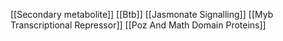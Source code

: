 [[Secondary metabolite]]
[[Btb]]
[[Jasmonate Signalling]]
[[Myb Transcriptional Repressor]]
[[Poz And Math Domain Proteins]]
